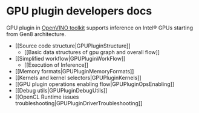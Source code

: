 # GPU plugin developers docs

GPU plugin in [OpenVINO toolkit](https://github.com/openvinotoolkit/openvino) supports inference on Intel® GPUs starting from Gen8 architecture.

- [[Source code structure|GPUPluginStructure]]
    - [[Basic data structures of gpu graph and overall flow]]
- [[Simplified workflow|GPUPluginWorkFlow]]
    - [[Execution of Inference]]
- [[Memory formats|GPUPluginMemoryFormats]]
- [[Kernels and kernel selectors|GPUPluginKernels]]
- [[GPU plugin operations enabling flow|GPUPluginOpsEnabling]]
- [[Debug utils|GPUPluginDebugUtils]]
- [[OpenCL Runtime issues troubleshooting|GPUPluginDriverTroubleshooting]]
